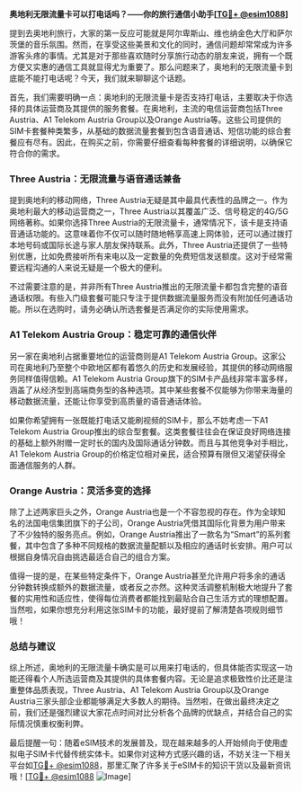 **奥地利无限流量卡可以打电话吗？——你的旅行通信小助手[[TG💪+ @esim1088](https://t.me/s/esim1088)]**

提到去奥地利旅行，大家的第一反应可能就是阿尔卑斯山、维也纳金色大厅和萨尔茨堡的音乐氛围。然而，在享受这些美景和文化的同时，通信问题却常常成为许多游客头疼的事情。尤其是对于那些喜欢随时分享旅行动态的朋友来说，拥有一个既方便又实惠的通信工具就显得尤为重要了。那么问题来了，奥地利的无限流量卡到底能不能打电话呢？今天，我们就来聊聊这个话题。

首先，我们需要明确一点：奥地利的无限流量卡是否支持打电话，主要取决于你选择的具体运营商及其提供的服务套餐。在奥地利，主流的电信运营商包括Three Austria、A1 Telekom Austria Group以及Orange Austria等。这些公司提供的SIM卡套餐种类繁多，从基础的数据流量套餐到包含语音通话、短信功能的综合套餐应有尽有。因此，在购买之前，你需要仔细查看每种套餐的详细说明，以确保它符合你的需求。

### Three Austria：无限流量与语音通话兼备

提到奥地利的移动网络，Three Austria无疑是其中最具代表性的品牌之一。作为奥地利最大的移动运营商之一，Three Austria以其覆盖广泛、信号稳定的4G/5G网络著称。如果你选择Three Austria的无限流量卡，通常情况下，该卡是支持语音通话功能的。这意味着你不仅可以随时随地畅享高速上网体验，还可以通过拨打本地号码或国际长途与家人朋友保持联系。此外，Three Austria还提供了一些特别优惠，比如免费接听所有来电以及一定数量的免费短信发送额度。这对于经常需要远程沟通的人来说无疑是一个极大的便利。

不过需要注意的是，并非所有Three Austria推出的无限流量卡都包含完整的语音通话权限。有些入门级套餐可能只专注于提供数据流量服务而没有附加任何通话功能。所以在选购时，请务必确认所选套餐是否满足你的实际使用需求。

### A1 Telekom Austria Group：稳定可靠的通信伙伴

另一家在奥地利占据重要地位的运营商则是A1 Telekom Austria Group。这家公司在奥地利乃至整个中欧地区都有着悠久的历史和发展经验，其提供的移动网络服务同样值得信赖。A1 Telekom Austria Group旗下的SIM卡产品线非常丰富多样，涵盖了从经济型到高端商务型的各种选项。其中某些套餐不仅能够为你带来海量的移动数据流量，还能让你享受到高质量的语音通话体验。

如果你希望拥有一张既能打电话又能刷视频的SIM卡，那么不妨考虑一下A1 Telekom Austria Group推出的综合型套餐。这类套餐往往会在保证良好网络连接的基础上额外附赠一定时长的国内及国际通话分钟数。而且与其他竞争对手相比，A1 Telekom Austria Group的价格定位相对亲民，适合预算有限但又渴望获得全面通信服务的人群。

### Orange Austria：灵活多变的选择

除了上述两家巨头之外，Orange Austria也是一个不容忽视的存在。作为全球知名的法国电信集团旗下的子公司，Orange Austria凭借其国际化背景为用户带来了不少独特的服务亮点。例如，Orange Austria推出了一款名为“Smart”的系列套餐，其中包含了多种不同规格的数据流量配额以及相应的通话时长安排。用户可以根据自身情况自由挑选最适合自己的组合方案。

值得一提的是，在某些特定条件下，Orange Austria甚至允许用户将多余的通话分钟数转换成额外的数据流量，或者反之亦然。这种灵活调整机制极大地提升了套餐的实用性和适应性，使得每位消费者都能找到最贴合自己生活方式的理想配置。当然啦，如果你想充分利用这张SIM卡的功能，最好提前了解清楚各项规则细节哦！

### 总结与建议

综上所述，奥地利的无限流量卡确实是可以用来打电话的，但具体能否实现这一功能还得看个人所选运营商及其提供的具体套餐内容。无论是追求极致性价比还是注重整体品质表现，Three Austria、A1 Telekom Austria Group以及Orange Austria三家头部企业都能够满足大多数人的期待。当然啦，在做出最终决定之前，我们还是强烈建议大家花点时间对比分析各个品牌的优缺点，并结合自己的实际情况慎重权衡利弊。

最后提醒一句：随着eSIM技术的发展普及，现在越来越多的人开始倾向于使用虚拟电子SIM卡代替传统实体卡。如果你对这种方式感兴趣的话，不妨关注一下相关平台如[TG💪+ @esim1088](https://t.me/s/esim1088)，那里汇聚了许多关于eSIM卡的知识干货以及最新资讯哦！[[TG💪+ @esim1088](https://t.me/s/esim1088) ![Image](https://i.postimg.cc/4NQfJmqS/Snipaste-2025-05-13-00-14-12.png)]